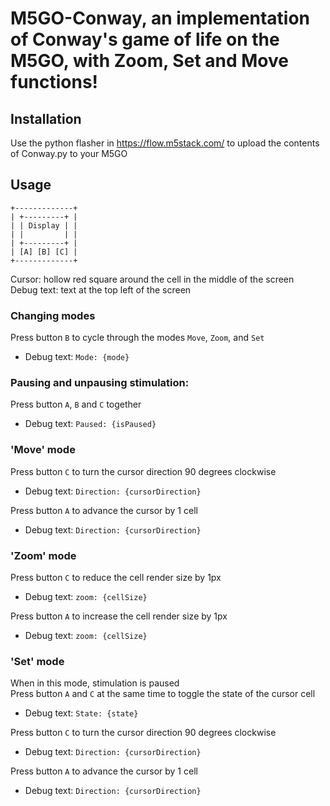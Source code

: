# M5GO-Conway, an implementation of Conway's game of life on the M5GO, with Zoom, Set and Move functions!
## Installation
Use the python flasher in https://flow.m5stack.com/ to upload the contents of Conway.py to your M5GO

## Usage
```
+-------------+
| +---------+ |
| | Display | |
| |         | |
| +---------+ |
| [A] [B] [C] |
+-------------+
```
Cursor: hollow red square around the cell in the middle of the screen  
Debug text: text at the top left of the screen 

### Changing modes
Press button `B` to cycle through the modes `Move`, `Zoom`, and `Set`  
- Debug text: `Mode: {mode}`  

### Pausing and unpausing stimulation:  
Press button `A`, `B` and `C` together   
- Debug text: `Paused: {isPaused}`  

### 'Move' mode
Press button `C` to turn the cursor direction 90 degrees clockwise   
- Debug text: `Direction: {cursorDirection}`   

Press button `A` to advance the cursor by 1 cell  
- Debug text: `Direction: {cursorDirection}`  

### 'Zoom' mode
Press button `C` to reduce the cell render size by 1px
- Debug text: `zoom: {cellSize}`  

Press button `A` to increase the cell render size by 1px   
- Debug text: `zoom: {cellSize}`  

### 'Set' mode
When in this mode, stimulation is paused  
Press button `A` and `C` at the same time to toggle the state of the cursor cell  
- Debug text: `State: {state}`

Press button `C` to turn the cursor direction 90 degrees clockwise  
- Debug text: `Direction: {cursorDirection}`

Press button `A` to advance the cursor by 1 cell
- Debug text: `Direction: {cursorDirection}`
